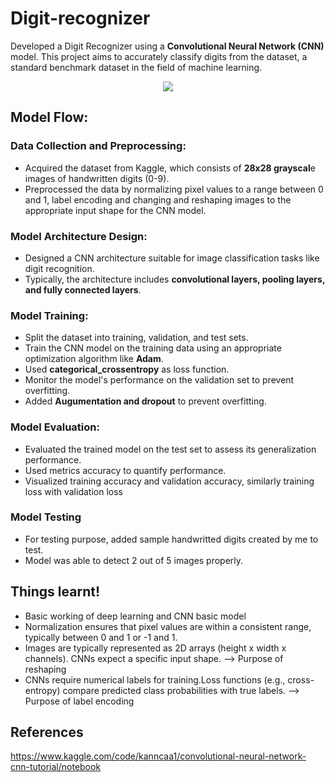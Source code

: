 # Digit-recognizer

Developed a Digit Recognizer using a **Convolutional Neural Network (CNN)** model. This project aims to accurately classify digits from the dataset, a standard benchmark dataset in the field of machine learning.
<p align="center">
<img src="https://www.lambertleong.com/assets/images/projects/written_digit.gif"/>
</p>

## Model Flow:

### Data Collection and Preprocessing:
* Acquired the dataset from Kaggle, which consists of **28x28 grayscal**e images of handwritten digits (0-9).
* Preprocessed the data by normalizing pixel values to a range between 0 and 1, label encoding and changing  and reshaping images to the appropriate input shape for the CNN model.
### Model Architecture Design:
* Designed a CNN architecture suitable for image classification tasks like digit recognition.
* Typically, the architecture includes **convolutional layers, pooling layers, and fully connected layers**.
### Model Training:
* Split the dataset into training, validation, and test sets.
* Train the CNN model on the training data using an appropriate optimization algorithm like **Adam**.
* Used **categorical_crossentropy** as loss function.
* Monitor the model's performance on the validation set to prevent overfitting.
* Added **Augumentation and dropout** to prevent overfitting.
### Model Evaluation:
* Evaluated the trained model on the test set to assess its generalization performance.
* Used metrics accuracy to quantify performance.
* Visualized training accuracy and validation accuracy, similarly training loss with validation loss
### Model Testing
* For testing purpose, added sample handwritted digits created by me to test.
* Model was able to detect 2 out of 5 images properly.

## Things learnt!
* Basic working of deep learning and CNN basic model
* Normalization ensures that pixel values are within a consistent range, typically between 0 and 1 or -1 and 1.
* Images are typically represented as 2D arrays (height x width x channels). CNNs expect a specific input shape. --> Purpose of reshaping
* CNNs require numerical labels for training.Loss functions (e.g., cross-entropy) compare predicted class probabilities with true labels. --> Purpose of label encoding
## References
https://www.kaggle.com/code/kanncaa1/convolutional-neural-network-cnn-tutorial/notebook
